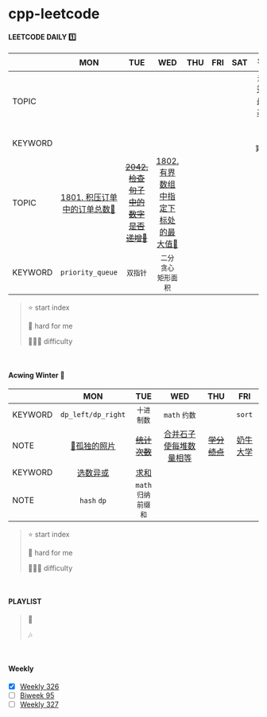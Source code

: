 # cpp-leetcode

#### LEETCODE DAILY 1️⃣
|       |MON|TUE|WED|THU|FRI|SAT|SUN⭐|
|  ---  |:-:|:-:|:-:|:-:|:-:|:-:|:-:|
|TOPIC  |   |   |   |   |   |   |~~[2351. 第一个出现两次的字母](https://leetcode.cn/problems/first-letter-to-appear-twice/)~~|
|KEYWORD|   |   |   |   |   |   |`(位运算)hash`|
|TOPIC  |[1801. 积压订单中的订单总数🧡](/workspace/1801.%E7%A7%AF%E5%8E%8B%E8%AE%A2%E5%8D%95%E4%B8%AD%E7%9A%84%E8%AE%A2%E5%8D%95%E6%80%BB%E6%95%B0.cpp)|~~[2042. 检查句子中的数字是否递增💚](/workspace/2042.%E6%A3%80%E6%9F%A5%E5%8F%A5%E5%AD%90%E4%B8%AD%E7%9A%84%E6%95%B0%E5%AD%97%E6%98%AF%E5%90%A6%E9%80%92%E5%A2%9E.cpp)~~|[1802. 有界数组中指定下标处的最大值🧡](/workspace/1802.%E6%9C%89%E7%95%8C%E6%95%B0%E7%BB%84%E4%B8%AD%E6%8C%87%E5%AE%9A%E4%B8%8B%E6%A0%87%E5%A4%84%E7%9A%84%E6%9C%80%E5%A4%A7%E5%80%BC.cpp)|
|KEYWORD|`priority_queue`|`双指针`|`二分`<br/>`贪心`<br/>`矩形面积`|

> ⭐ start index
> 
> 📌 hard for me
> 
> 💚🧡💔 difficulty

<br/>

#### Acwing Winter 🥊
|       |MON|TUE|WED|THU|FRI|
|  ---  |:-:|:-:|:-:|:-:|:-:|
|KEYWORD|`dp_left/dp_right`|`十进制数`|`math` `约数`|   |`sort`|
|NOTE   |[📌孤独的照片](/acwing/Winter%20Vacation/D1_4261.%20%E5%AD%A4%E7%8B%AC%E7%9A%84%E7%85%A7%E7%89%87.md)|~~[统计次数](/acwing/Winter%20Vacation/D2_3400.%20%E7%BB%9F%E8%AE%A1%E6%AC%A1%E6%95%B0.md)~~|[合并石子使每堆数量相等](/acwing/Winter%20Vacation/D3_%E5%90%88%E5%B9%B6%E7%9F%B3%E5%AD%90%E4%BD%BF%E6%AF%8F%E5%A0%86%E6%95%B0%E9%87%8F%E7%9B%B8%E7%AD%89.md)|~~[学分绩点](/acwing/Winter%20Vacation/D4_3443.%20%E5%AD%A6%E5%88%86%E7%BB%A9%E7%82%B9.md)~~|[奶牛大学](/acwing/Winter%20Vacation/D5_4818.%20%E5%A5%B6%E7%89%9B%E5%A4%A7%E5%AD%A6.md)|
|KEYWORD|[选数异或](/acwing/Winter%20Vacation/D6_4645.%20%E9%80%89%E6%95%B0%E5%BC%82%E6%88%96.md)|[求和](/acwing/Winter%20Vacation/D7_4633.%20%E6%B1%82%E5%92%8C.md)|
|NOTE   |`hash` `dp`|`math` `归纳`<br/>`前缀和`|

> ⭐ start index
> 
> 📌 hard for me
> 
> 💚🧡💔 difficulty

<br/>

#### PLAYLIST
> 🎵&nbsp; &emsp;
> 
> 🎶&nbsp; &emsp;


<br/>

#### Weekly
- [x] [Weekly 326](/record/2023/Jan-Weekly-1.md)
- [ ] [Biweek 95]()
- [ ] [Weekly 327]()